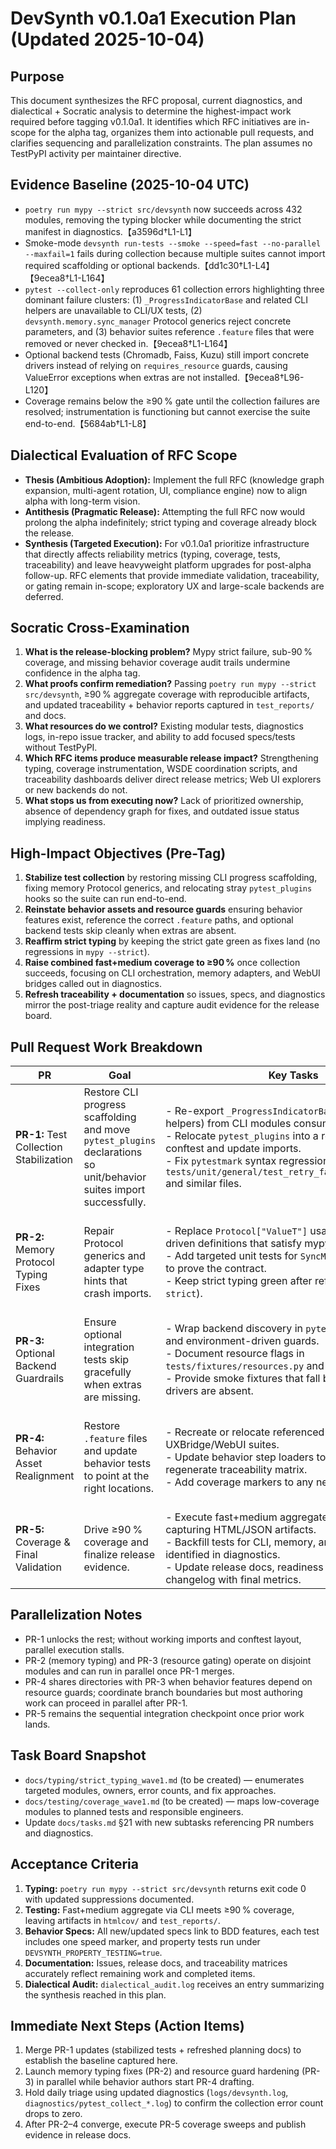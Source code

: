 # DevSynth v0.1.0a1 Execution Plan (Updated 2025-10-04)

## Purpose
This document synthesizes the RFC proposal, current diagnostics, and dialectical + Socratic analysis to determine the highest-impact work required before tagging v0.1.0a1. It identifies which RFC initiatives are in-scope for the alpha tag, organizes them into actionable pull requests, and clarifies sequencing and parallelization constraints. The plan assumes no TestPyPI activity per maintainer directive.

## Evidence Baseline (2025-10-04 UTC)
- `poetry run mypy --strict src/devsynth` now succeeds across 432 modules, removing the typing blocker while documenting the strict manifest in diagnostics.【a3596d†L1-L1】
- Smoke-mode `devsynth run-tests --smoke --speed=fast --no-parallel --maxfail=1` fails during collection because multiple suites cannot import required scaffolding or optional backends.【dd1c30†L1-L4】【9ecea8†L1-L164】
- `pytest --collect-only` reproduces 61 collection errors highlighting three dominant failure clusters: (1) `_ProgressIndicatorBase` and related CLI helpers are unavailable to CLI/UX tests, (2) `devsynth.memory.sync_manager` Protocol generics reject concrete parameters, and (3) behavior suites reference `.feature` files that were removed or never checked in.【9ecea8†L1-L164】
- Optional backend tests (Chromadb, Faiss, Kuzu) still import concrete drivers instead of relying on `requires_resource` guards, causing ValueError exceptions when extras are not installed.【9ecea8†L96-L120】
- Coverage remains below the ≥90 % gate until the collection failures are resolved; instrumentation is functioning but cannot exercise the suite end-to-end.【5684ab†L1-L8】

## Dialectical Evaluation of RFC Scope
- **Thesis (Ambitious Adoption):** Implement the full RFC (knowledge graph expansion, multi-agent rotation, UI, compliance engine) now to align alpha with long-term vision.
- **Antithesis (Pragmatic Release):** Attempting the full RFC now would prolong the alpha indefinitely; strict typing and coverage already block the release.
- **Synthesis (Targeted Execution):** For v0.1.0a1 prioritize infrastructure that directly affects reliability metrics (typing, coverage, tests, traceability) and leave heavyweight platform upgrades for post-alpha follow-up. RFC elements that provide immediate validation, traceability, or gating remain in-scope; exploratory UX and large-scale backends are deferred.

## Socratic Cross-Examination
1. **What is the release-blocking problem?** Mypy strict failure, sub-90 % coverage, and missing behavior coverage audit trails undermine confidence in the alpha tag.
2. **What proofs confirm remediation?** Passing `poetry run mypy --strict src/devsynth`, ≥90 % aggregate coverage with reproducible artifacts, and updated traceability + behavior reports captured in `test_reports/` and docs.
3. **What resources do we control?** Existing modular tests, diagnostics logs, in-repo issue tracker, and ability to add focused specs/tests without TestPyPI.
4. **Which RFC items produce measurable release impact?** Strengthening typing, coverage instrumentation, WSDE coordination scripts, and traceability dashboards deliver direct release metrics; Web UI explorers or new backends do not.
5. **What stops us from executing now?** Lack of prioritized ownership, absence of dependency graph for fixes, and outdated issue status implying readiness.

## High-Impact Objectives (Pre-Tag)
1. **Stabilize test collection** by restoring missing CLI progress scaffolding, fixing memory Protocol generics, and relocating stray `pytest_plugins` hooks so the suite can run end-to-end.
2. **Reinstate behavior assets and resource guards** ensuring behavior features exist, reference the correct `.feature` paths, and optional backend tests skip cleanly when extras are absent.
3. **Reaffirm strict typing** by keeping the strict gate green as fixes land (no regressions in `mypy --strict`).
4. **Raise combined fast+medium coverage to ≥90 %** once collection succeeds, focusing on CLI orchestration, memory adapters, and WebUI bridges called out in diagnostics.
5. **Refresh traceability + documentation** so issues, specs, and diagnostics mirror the post-triage reality and capture audit evidence for the release board.

## Pull Request Work Breakdown
| PR | Goal | Key Tasks | Dependencies | Parallelizable? |
|----|------|-----------|--------------|-----------------|
| **PR-1:** Test Collection Stabilization | Restore CLI progress scaffolding and move `pytest_plugins` declarations so unit/behavior suites import successfully. | - Re-export `_ProgressIndicatorBase` (and related helpers) from CLI modules consumed by tests.<br>- Relocate `pytest_plugins` into a repository-level conftest and update imports.<br>- Fix `pytestmark` syntax regression in `tests/unit/general/test_retry_failure_scenarios.py` and similar files. | None | Must land first to unblock the rest. |
| **PR-2:** Memory Protocol Typing Fixes | Repair Protocol generics and adapter type hints that crash imports. | - Replace `Protocol["ValueT"]` usages with `TypeVar`-driven definitions that satisfy mypy + runtime checks.<br>- Add targeted unit tests for `SyncManager` initialization to prove the contract.<br>- Keep strict typing green after refactors (`mypy --strict`). | PR-1 (ensures tests can import long-running progress helpers used in shared fixtures). | Can proceed once PR-1 merges. |
| **PR-3:** Optional Backend Guardrails | Ensure optional integration tests skip gracefully when extras are missing. | - Wrap backend discovery in `pytest.importorskip` and environment-driven guards.<br>- Document resource flags in `tests/fixtures/resources.py` and align docs.<br>- Provide smoke fixtures that fall back to stubs when drivers are absent. | PR-1 (shared conftest) | Parallel with PR-2; different files. |
| **PR-4:** Behavior Asset Realignment | Restore `.feature` files and update behavior tests to point at the right locations. | - Recreate or relocate referenced `.feature` files for UXBridge/WebUI suites.<br>- Update behavior step loaders to new paths and regenerate traceability matrix.<br>- Add coverage markers to any new behavior tests. | PR-1 (shared conftest), plus PR-3 if new features rely on resource guards. | Parallel with PR-2/3 once scaffolding lands; coordinate on shared behavior directories. |
| **PR-5:** Coverage & Final Validation | Drive ≥90 % coverage and finalize release evidence. | - Execute fast+medium aggregate once PR-1–4 land, capturing HTML/JSON artifacts.<br>- Backfill tests for CLI, memory, and WebUI hotspots identified in diagnostics.<br>- Update release docs, readiness checklist, and changelog with final metrics. | PR-2, PR-3, PR-4 completion. | Sequential integration step. |

## Parallelization Notes
- PR-1 unlocks the rest; without working imports and conftest layout, parallel execution stalls.
- PR-2 (memory typing) and PR-3 (resource gating) operate on disjoint modules and can run in parallel once PR-1 merges.
- PR-4 shares directories with PR-3 when behavior features depend on resource guards; coordinate branch boundaries but most authoring work can proceed in parallel after PR-1.
- PR-5 remains the sequential integration checkpoint once prior work lands.

## Task Board Snapshot
- `docs/typing/strict_typing_wave1.md` (to be created) — enumerates targeted modules, owners, error counts, and fix approaches.
- `docs/testing/coverage_wave1.md` (to be created) — maps low-coverage modules to planned tests and responsible engineers.
- Update `docs/tasks.md` §21 with new subtasks referencing PR numbers and diagnostics.

## Acceptance Criteria
1. **Typing:** `poetry run mypy --strict src/devsynth` returns exit code 0 with updated suppressions documented.
2. **Testing:** Fast+medium aggregate via CLI meets ≥90 % coverage, leaving artifacts in `htmlcov/` and `test_reports/`.
3. **Behavior Specs:** All new/updated specs link to BDD features, each test includes one speed marker, and property tests run under `DEVSYNTH_PROPERTY_TESTING=true`.
4. **Documentation:** Issues, release docs, and traceability matrices accurately reflect remaining work and completed items.
5. **Dialectical Audit:** `dialectical_audit.log` receives an entry summarizing the synthesis reached in this plan.

## Immediate Next Steps (Action Items)
1. Merge PR-1 updates (stabilized tests + refreshed planning docs) to establish the baseline captured here.
2. Launch memory typing fixes (PR-2) and resource guard hardening (PR-3) in parallel while behavior authors start PR-4 drafting.
3. Hold daily triage using updated diagnostics (`logs/devsynth.log`, `diagnostics/pytest_collect_*.log`) to confirm the collection error count drops to zero.
4. After PR-2–4 converge, execute PR-5 coverage sweeps and publish evidence in release docs.

